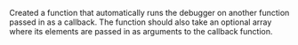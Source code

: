 Created a function that automatically runs the debugger on another function passed in as a callback.
The function should also take an optional array where its elements are passed in as arguments to the callback function.